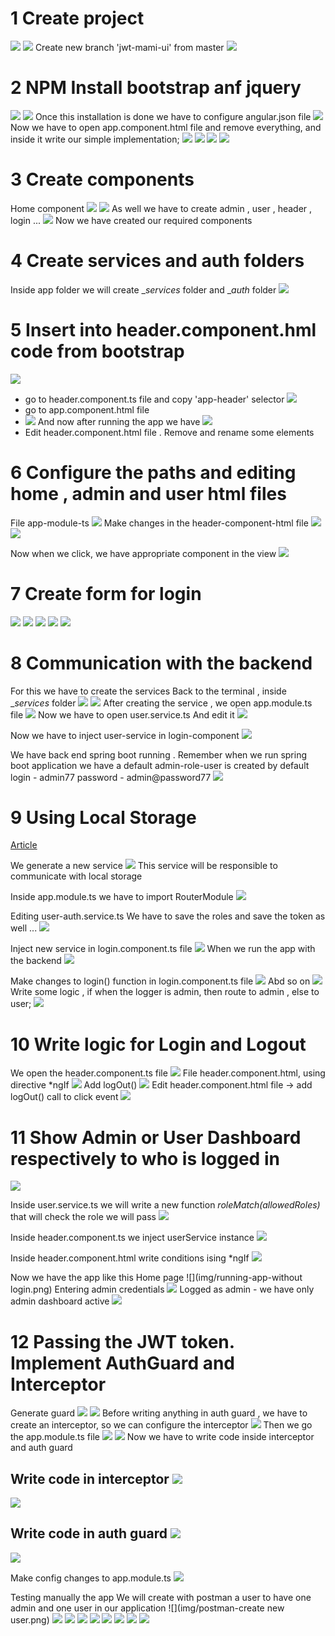 
# 1 Create project 
![](img/new-angular-project.png)
![](img/new-angular-project2.png)
Create new branch  'jwt-mami-ui' from master 
![](img/new-branch-jwt-ui.png)

# 2 NPM Install bootstrap anf jquery
![](img/install-bootstrap-jquery-1.png)
![](img/install-bootstrap-jquery-2.png)
Once this installation is done we have to configure angular.json file
![](img/add-config-angular-json-file.png)
Now we have to open app.component.html file and remove everything,
and inside it write our simple implementation;
![](img/app-component-html-1.png)
![](img/app-component-html-2.png)
![](img/ng-serve.png)
![](img/app-running.png)

# 3 Create components
Home component
![](img/ng-g-c-home-1.png)
![](img/ng-g-c-home-2.png)
As well we have to create admin , user , header , login ...
![](img/created-components.png)
Now we have created our required components 

# 4 Create services and auth folders

Inside app folder we will create __services_ folder
and __auth_ folder 
![](img/services-and-auth-new-folders.png)

# 5 Insert into header.component.hml code from bootstrap
![](img/nav-bar-from-bootstarp.png)
- go to header.component.ts file and copy 'app-header' selector
![](img/header-component-ts-file.png)
- go to app.component.html file
- ![](img/app-component-html-file.png)
And now after running the app we have 
![](img/app-running-nav-bar.png)
- Edit header.component.html file . Remove and rename some elements

# 6 Configure the paths  and editing home , admin and user html files
File app-module-ts
![](img/app-module-ts.png)
Make changes in the header-component-html file
![](img/header-component-html-1.png)
![](img/header-component-html-2.png)

Now when we click, we have appropriate component in the view 
![](img/user-works.png)

# 7 Create form for login 
![](img/login-component-html.png)
![](img/app-module-ts-2.png)
![](img/login-component-ts.png)
![](img/login-component-ts-2.png)
![](img/form-submitted-1.png)

# 8 Communication with the backend
For this we have to create the services
Back to the terminal , inside __services_ folder
![](img/create-services-user.png)
![](img/create-services-user-2.png)
After creating the service , we open app.module.ts file
![](img/app-module-ts-import-http.png)
Now we have to open user.service.ts
And edit it
![](img/user-service-ts.png)

Now we have to inject user-service in login-component
![](img/inject-user-service-login-comp.png)

We have back end spring boot running . 
Remember when we run spring boot application we have 
a default admin-role-user is created by default 
login  - admin77
password - admin@password77
![](img/response-from-ui-1.png)

# 9 Using Local Storage
[Article](https://blog.jscrambler.com/working-with-angular-local-storage)

We generate a new service 
![](img/generate-user-auth-service.png)
This service will be responsible to communicate
with local storage

Inside app.module.ts we have to import RouterModule
![](img/app-module-import-router-module.png)

Editing user-auth.service.ts 
We have to save the roles and save the token as well ...
![](img/user-auth-service.ts.png)

Inject new service in login.component.ts file
![](img/login-component-ts-inject-user-auth.png)
When we run the app with the backend
![](img/running-app-1.png)

Make changes to login() function in login.component.ts file
![](img/running-app-2.png)
Abd so on 
![](img/running-app-3.png)
Write some logic , if when the logger is admin, then 
route to admin , else to user;
![](img/login-component-ts-1.png)

# 10 Write logic for Login and Logout
We open the header.component.ts file 
![](img/header-component-ts-1.png)
File header.component.html, using directive *ngIf 
![](img/header-component-html-3.png)
Add logOut()
![](img/header-component-ts-2.png)
Edit header.component.html file -> add logOut() call
to click event 
![](img/header-component-html-4.png)

# 11 Show Admin or User Dashboard respectively to who is logged in
![](img/running-app-4.png)

Inside user.service.ts we will write a new function _roleMatch(allowedRoles)_ that 
will check the role we will pass
![](img/user-service-ts-2.png)

Inside header.component.ts we inject userService instance
![](img/header-component-ts-5.png)

Inside  header.component.html write conditions ising *ngIf
![](img/header-component-html-5.png)

Now we have the app like this 
Home page
![](img/running-app-without login.png)
Entering admin credentials
![](img/running-app-login-admin.png)
Logged as admin - we have only admin dashboard active
![](img/running-app-logged-as-admin.png)

# 12 Passing the JWT token. Implement AuthGuard and Interceptor
Generate guard
![](img/terminal-generate-auth-guard.png)
![](img/auth-guard-ts-file-created.png)
Before writing anything in auth guard , 
we have to create an interceptor, so we 
can configure the interceptor
![](img/create-auth-interceptor-ts-file.png)
Then we go the app.module.ts file 
![](img/app-module-ts-1.png)
![](img/app-module-ts-3.png)
Now we have to write code inside interceptor and auth guard

Write code in interceptor 
![](img/auth-interceptor-1.png)
----
![](img/auth-interceptor-2.png)

Write code in auth guard 
![](img/auth-guard-1.png)
------
![](img/auth-guard-2.png)

Make config changes to app.module.ts
![](img/app-module-can-activate.png)

Testing manually the app
We will create with postman a user to have one admin and one user 
in our application 
![](img/postman-create new user.png)
![](img/app-running-jwt-1.png)
![](img/app-running-jwt-2.png)
![](img/app-running-jwt-3.png)
![](img/app-running-jwt-4.png)
![](img/app-running-jwt-5.png)
![](img/app-running-jwt-6.png)
![](img/app-running-jwt-7.png)
![](img/app-running-jwt-8.png)


